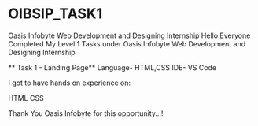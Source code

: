 # OIBSIP_TASK1
Oasis Infobyte Web Development and Designing Internship
Hello Everyone Completed My Level 1 Tasks under Oasis Infobyte Web Development and Designing Internship

** Task 1 - Landing Page** Language- HTML,CSS IDE- VS Code

I got to have hands on experience on:

HTML
CSS

Thank You Oasis Infobyte for this opportunity...!
